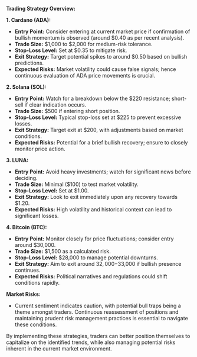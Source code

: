 **Trading Strategy Overview:**

**1. Cardano (ADA):**
- **Entry Point:** Consider entering at current market price if confirmation of bullish momentum is observed (around $0.40 as per recent analysis).
- **Trade Size:** $1,000 to $2,000 for medium-risk tolerance.
- **Stop-Loss Level:** Set at $0.35 to mitigate risk.
- **Exit Strategy:** Target potential spikes to around $0.50 based on bullish predictions.
- **Expected Risks:** Market volatility could cause false signals; hence continuous evaluation of ADA price movements is crucial.

**2. Solana (SOL):**
- **Entry Point:** Watch for a breakdown below the $220 resistance; short-sell if clear indication occurs.
- **Trade Size:** $500 if entering short position.
- **Stop-Loss Level:** Typical stop-loss set at $225 to prevent excessive losses.
- **Exit Strategy:** Target exit at $200, with adjustments based on market conditions.
- **Expected Risks:** Potential for a brief bullish recovery; ensure to closely monitor price action.

**3. LUNA:**
- **Entry Point:** Avoid heavy investments; watch for significant news before deciding.
- **Trade Size:** Minimal ($100) to test market volatility.
- **Stop-Loss Level:** Set at $1.00.
- **Exit Strategy:** Look to exit immediately upon any recovery towards $1.20.
- **Expected Risks:** High volatility and historical context can lead to significant losses.

**4. Bitcoin (BTC):**
- **Entry Point:** Monitor closely for price fluctuations; consider entry around $30,000.
- **Trade Size:** $1,500 as a calculated risk.
- **Stop-Loss Level:** $28,000 to manage potential downturns.
- **Exit Strategy:** Aim to exit around $32,000-$33,000 if bullish presence continues.
- **Expected Risks:** Political narratives and regulations could shift conditions rapidly.

**Market Risks:**
- Current sentiment indicates caution, with potential bull traps being a theme amongst traders. Continuous reassessment of positions and maintaining prudent risk management practices is essential to navigate these conditions.

By implementing these strategies, traders can better position themselves to capitalize on the identified trends, while also managing potential risks inherent in the current market environment.